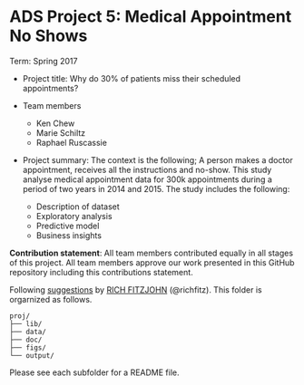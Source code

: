 # ADS Project 5: Medical Appointment No Shows

Term: Spring 2017


+ Project title: Why do 30% of patients miss their scheduled appointments?

+ Team members
	+ Ken Chew
	+ Marie Schiltz
	+ Raphael Ruscassie

+ Project summary: The context is the following; A person makes a doctor appointment, receives all the instructions and no-show. This study analyse medical appointment data for 300k appointments during a period of two years in 2014 and 2015.
The study includes the following:
	- Description of dataset
	- Exploratory analysis
	- Predictive model
	- Business insights
	
**Contribution statement**: All team members contributed equally in all stages of this project. All team members approve our work presented in this GitHub repository including this contributions statement. 

Following [suggestions](http://nicercode.github.io/blog/2013-04-05-projects/) by [RICH FITZJOHN](http://nicercode.github.io/about/#Team) (@richfitz). This folder is orgarnized as follows.

```
proj/
├── lib/
├── data/
├── doc/
├── figs/
└── output/
```

Please see each subfolder for a README file.
